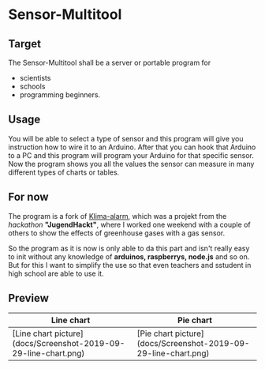 # Sensor-Multitool
## Target
The Sensor-Multitool shall be a server or portable program for 
* scientists
* schools
* programming beginners. 

## Usage
You will be able to select a type of sensor and this program will give you instruction how to wire it to an Arduino. 
After that you can hook that Arduino to a PC and this program will program your Arduino for that specific sensor. 
Now the program shows you all the values the sensor can measure in many different types of charts or tables. 

## For now
The program is a fork of [Klima-alarm](https://github.com/Jugendhackt/klima-alarm), 
which was a projekt from the _hackathon_ **"JugendHackt"**, where I worked one weekend with a couple of others to show the effects of greenhouse gases with a gas sensor. 

So the program as it is now is only able to da this part and isn't really easy to init without any knowledge of **arduinos, raspberrys, node.js** and so on.
But for this I want to simplify the use so that even teachers and sstudent in high school are able to use it. 

## Preview
| Line chart | Pie chart |
| ---------- | --------- |
| [Line chart picture] (docs/Screenshot-2019-09-29-line-chart.png) | [Pie chart picture] (docs/Screenshot-2019-09-29-line-chart.png) |
